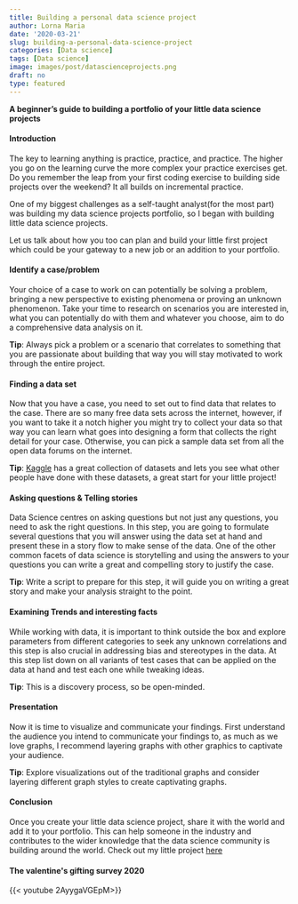 ```yaml
---
title: Building a personal data science project
author: Lorna Maria
date: '2020-03-21'
slug: building-a-personal-data-science-project
categories: [Data science]
tags: [Data science]
image: images/post/datascienceprojects.png
draft: no
type: featured
---
```


**A beginner’s guide to building a portfolio of your little data science projects**

#### Introduction

The key to learning anything is practice, practice, and practice. The higher you go on the learning curve the more complex your practice exercises get. Do you remember the leap from your first coding exercise to building side projects over the weekend? It all builds on incremental practice.

One of my biggest challenges as a self-taught analyst(for the most part) was building my data science projects portfolio, so I began with building little data science projects.

Let us talk about how you too can plan and build your little first project which could be your gateway to a new job or an addition to your portfolio.

#### Identify a case/problem

Your choice of a case to work on can potentially be solving a problem, bringing a new perspective to existing phenomena or proving an unknown phenomenon. Take your time to research on scenarios you are interested in, what you can potentially do with them and whatever you choose, aim to do a comprehensive data analysis on it.

**Tip**: Always pick a problem or a scenario that correlates to something that you are passionate about building that way you will stay motivated to work through the entire project.

#### Finding a data set

Now that you have a case, you need to set out to find data that relates to the case. There are so many free data sets across the internet, however, if you want to take it a notch higher you might try to collect your data so that way you can learn what goes into designing a form that collects the right detail for your case. Otherwise, you can pick a sample data set from all the open data forums on the internet.

**Tip**: [Kaggle](https://www.kaggle.com) has a great collection of datasets and lets you see what other people have done with these datasets, a great start for your little project!

#### Asking questions & Telling stories

Data Science centres on asking questions but not just any questions, you need to ask the right questions. In this step, you are going to formulate several questions that you will answer using the data set at hand and present these in a story flow to make sense of the data. One of the other common facets of data science is storytelling and using the answers to your questions you can write a great and compelling story to justify the case.

**Tip**: Write a script to prepare for this step, it will guide you on writing a great story and make your analysis straight to the point.

#### Examining Trends and interesting facts

While working with data, it is important to think outside the box and explore parameters from different categories to seek any unknown correlations and this step is also crucial in addressing bias and stereotypes in the data. At this step list down on all variants of test cases that can be applied on the data at hand and test each one while tweaking ideas.

**Tip**: This is a discovery process, so be open-minded.

#### Presentation

Now it is time to visualize and communicate your findings. First understand the audience you intend to communicate your findings to, as much as we love graphs, I recommend layering graphs with other graphics to captivate your audience.

**Tip**: Explore visualizations out of the traditional graphs and consider layering different graph styles to create captivating graphs.

#### Conclusion

Once you create your little data science project, share it with the world and add it to your portfolio. This can help someone in the industry and contributes to the wider knowledge that the data science community is building around the world.
Check out my little project [here](bit.ly/vals2020pdf)

#### The valentine's gifting survey 2020
{{< youtube 2AyygaVGEpM>}}
